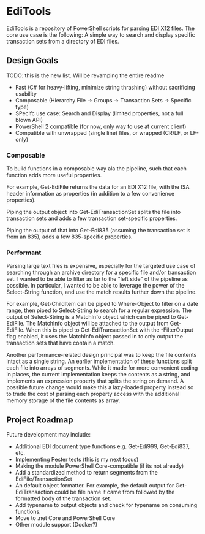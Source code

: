 # EdiTools

EdiTools is a repository of PowerShell scripts for parsing EDI X12 files. The core use case is the following: A simple way to search and display specific transaction sets from a directory of EDI files.

## Design Goals

TODO: this is the new list. Will be revamping the entire readme

* Fast (C# for heavy-lifting, minimize string thrashing) without sacrificing usability
* Composable (Hierarchy File -> Groups -> Transaction Sets -> Specific type)
* SPecifc use case: Search and Display (limited properties, not a full blown API)
* PowerShell 2 compatible (for now, only way to use at current client)
* Compatible with unwrapped (single line) files, or wrapped (CR/LF, or LF-only)

### Composable

To build functions in a composable way ala the pipeline, such that each function adds more useful properties.

For example, Get-EdiFile returns the data for an EDI X12 file, with the ISA header information as properties (in addition to a few convenience properties).

Piping the output object into Get-EdiTransactionSet splits the file into transaction sets and adds a few transaction set-specific properties.

Piping the output of that into Get-Edi835 (assuming the transaction set is from an 835), adds a few 835-specific properties.

### Performant

Parsing large text files is expensive, especially for the targeted use case of searching through an archive directory for a specific file and/or transaction set. I wanted to be able to filter as far to the "left side" of the pipeline as possible. In particular, I wanted to be able to leverage the power of the Select-String function, and use the match results further down the pipeline.

For example, Get-ChildItem can be piped to Where-Object to filter on a date range, then piped to Select-String to search for a regular expression. The output of Select-String is a MatchInfo object which can be piped to Get-EdiFile. The MatchInfo object will be attached to the output from Get-EdiFile. When this is piped to Get-EdiTransactionSet with the -FilterOutput flag enabled, it uses the MatchInfo object passed in to only output the transaction sets that have contain a match.

Another performance-related design principal was to keep the file contents intact as a single string. An earlier implementation of these functions split each file into arrays of segments. While it made for more convenient coding in places, the current implementation keeps the contents as a string, and implements an expression property that splits the string on demand. A possible future change would make this a lazy-loaded property instead so to trade the cost of parsing each property access with the additional memory storage of the file contents as array.

## Project Roadmap

Future development may include:

* Additional EDI document type functions e.g. Get-Edi999, Get-Edi837, etc.
* Implementing Pester tests (this is my next focus)
* Making the module PowerShell Core-compatible (if its not already)
* Add a standardized method to return segments from the EdiFile/TransactionSet
* An default object formatter. For example, the default output for Get-EdiTransaction could be file name it came from followed by the formatted body of the transaction set.
* Add typename to output objects and check for typename on consuming functions.
* Move to .net Core and PowerShell Core
* Other module support (Docker?)
